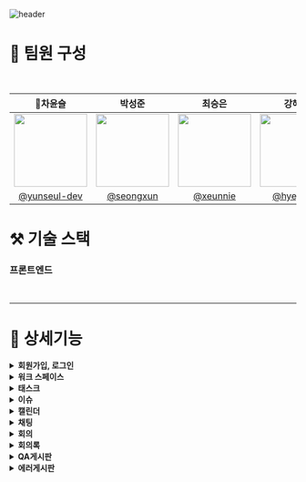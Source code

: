 
![header](https://capsule-render.vercel.app/api?type=venom&color=auto&height=300&section=header&text=CalIT&fontSize=50&desc=📆Optimize%20Your%20Workspace%20Scrum%20Management&descAlignY=60)

# 👀 팀원 구성

<br>

|                    **👑차윤슬**                      |                  **박성준**                   |                 **최승은**                  |                     **강혜정**                     |             **지연희**              |
|:------------------------------------------------:|:------------------------------------------:|:----------------------------------------:|:-----------------------------------------------:|:--------------------------------:|
| <img src="https://github.com/user-attachments/assets/8d255376-5ae9-4685-8f11-cd4b18a4bb55" width="128px"/> | <img src="https://github.com/user-attachments/assets/f49055cf-2b4d-41ac-bb7d-98b47d257c4b" width="128px"/> | <img src="https://github.com/user-attachments/assets/21e6cee5-c2f0-4c94-9a0a-938053c5342b" width="128px"/> | <img src="https://github.com/user-attachments/assets/813020ee-ef97-4f44-becd-38ef55a778b1" width="128px"/> | <img src="https://github.com/user-attachments/assets/cefb90f7-237b-4613-b6e2-89e1c40c00f3" width="128px"/> |
| [@yunseul-dev](https://github.com/yunseul-dev) | [@seongxun](https://github.com/seongxun) | [@xeunnie](https://github.com/xeunnie) | [ @hyejeung](https://github.com/hyejeung) | [@Aqulog](https://github.com/Aqulog) |



# ⚒️ 기술 스택



### 프론트엔드
<img src="https://img.shields.io/badge/Vue.js-181717?style=flat&logo=Vue.js&logoColor=4FC08D&color=white" alt=""> <img src="https://img.shields.io/badge/HTML5-181717?style=flat&logo=html5&logoColor=E34F26&color=white" alt=""> <img src="https://img.shields.io/badge/CSS3-181717?style=flat&logo=css3&logoColor=1572B6&color=white" alt=""> <img src="https://img.shields.io/badge/JavaScript-181717?style=flat&logo=javascript&logoColor=F7DF1E&color=white" alt=""> <img src="https://img.shields.io/badge/Nginx-181717?style=flat&logo=nginx&logoColor=009639&color=white" alt=""> <img src="https://img.shields.io/badge/Axios-181717?style=flat&logo=axios&logoColor=5A29E4&color=white" alt=""> <img src="https://img.shields.io/badge/Pinia-181717?style=flat&logo=pinia&logoColor=FEDD00&color=white" alt="">

---



# 🎯 상세기능
<details>
  <summary><b>회원가입, 로그인</b></summary>

  <br>
  
  ![회원가입,로그인](https://github.com/user-attachments/assets/0af68beb-ff6a-482e-a664-6a55755ed2e4)

</details>

<details>
<summary><b>워크 스페이스</b></summary>

<br>

![워크스페이스 추가](https://github.com/user-attachments/assets/21b03260-5da8-4478-ac25-f848c144b9a7)

* 회원가입한 유저들을 검색 후 선택해 워크스페이스 추가가 가능합니다.

<summary><b>스프린트</b></summary>

<br>

![스프린트](https://github.com/user-attachments/assets/03e42b8a-8337-4580-81eb-6ede9bc1cd3b)

* 워크스페이스 내에 유저들 검색 후, 사용자들을 선택해 스프린트에 추가하는 것이 가능합니다.
  
</details>

<details>
  <summary><b>태스크</b></summary>

  <br>
  
![태스크](https://github.com/user-attachments/assets/91edcf88-c8fb-456f-bbaa-9ccea40d5cf7)

* 스프린트 내에 유저들 검색 후, 스프린트에 등록하는 것이 가능합니다.
  
</details>

<details>
  <summary><b>이슈</b></summary>

  <br>
  
![이슈 추가](https://github.com/user-attachments/assets/10021744-54dd-449d-abf6-ee4e79c4cf77)

* 워크스페이스 내에 발생하는 이슈들을 등록하는 것이 가능합니다.
  
</details>

<details>
  <summary><b>캘린더</b></summary>

 <br>

 ![캘린더](https://github.com/user-attachments/assets/dc7dd6a0-cfbb-43ac-81ac-6b4a7b58ab2b)

* 등록한 먼슬리와 위클리 조회가 가능합니다.
  
</details>

<details>
  <summary><b>채팅</b></summary>

  
</details>


<details>
  <summary><b>회의</b></summary>
</details>

<details>
  <summary><b>회의록</b></summary>
</details>

<details>
  <summary><b>QA게시판</b></summary>

 <br>
 
![qa게시판](https://github.com/user-attachments/assets/c17b10d9-7f9c-44b8-91c9-36ed9897e954)

* QA 글을 작성하고 담당자를 할당하는 것이 가능합니다. 답글 달기가 가능합니다.
  
</details>

<details>
  <summary><b>에러게시판</b></summary>

   <br>

![에러](https://github.com/user-attachments/assets/edb2622a-fa55-405f-b52a-698b7b44fb5f)

* 태스크에 대한 에러 게시판 글을 작성하고 댓글 다는 것이 가능합니다.
  
</details>

  
